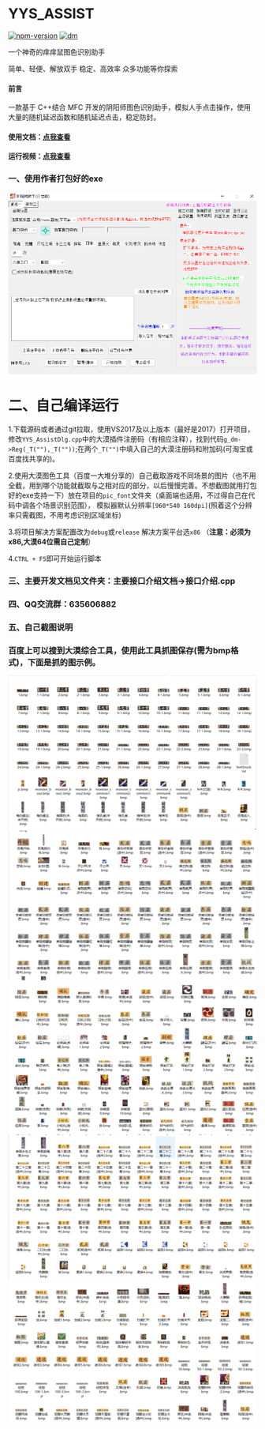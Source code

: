 # YYS_ASSIST

[![npm-version](https://img.shields.io/badge/YYS%20ASSIST-1.7.5-green)](https://github.com/RicardaY/yys/)
[![dm](https://shields.io/npm/dm/kivibot-plugin-keyword?style=flat-square)](https://github.com/RicardaY/yys/)

一个神奇的痒痒鼠图色识别助手

简单、轻便、解放双手
稳定、高效率
众多功能等你探索
#### 前言
一款基于 C++结合 MFC 开发的阴阳师图色识别助手，模拟人手点击操作，使用大量的随机延迟函数和随机延迟点击，稳定防封。
#### 使用文档：[点我查看](http://doc.sakurabot.com/)
#### 运行视频：[点我查看](http://www.sakurayys.cn/)
### 一、使用作者打包好的exe
![示例1](imgs/index.png)

# 二、自己编译运行
1.下载源码或者通过git拉取，使用VS2017及以上版本（最好是2017）打开项目，修改`YYS_AssistDlg.cpp`中的大漠插件注册码（有相应注释），找到代码`g_dm->Reg(_T(""),_T(""))`;在两个`_T("")`中填入自己的大漠注册码和附加码(可淘宝或百度找共享的)。

2.使用大漠图色工具（百度一大堆分享的）自己截取游戏不同场景的图片（也不用全截，用到哪个功能就截取与之相对应的部分，以后慢慢完善。不想截图就用打包好的exe支持一下）放在项目的`pic_font`文件夹（桌面端也适用，不过得自己在代码中调各个场景识别范围），
模拟器默认分辨率`[960*540 160dpi]`(照着这个分辨率只需截图，不用考虑识别区域坐标)

3.将项目解决方案配置改为`debug`或`release` 解决方案平台选`x86`  （**注意：必须为x86,大漠64位需自己定制**）

4.`CTRL + F5`即可开始运行脚本

### 三、主要开发文档见文件夹：主要接口介绍文档->接口介绍.cpp
### 四、QQ交流群：635606882
### 五、自己截图说明
### 百度上可以搜到大漠综合工具，使用此工具抓图保存(需为bmp格式)，下面是抓的图示例。
![示例1](imgs/截图示例1.png)
![示例2](imgs/截图示例2.png)
![示例3](imgs/截图示例3.png)
![示例4](imgs/截图示例4.png)
![示例5](imgs/截图示例5.png)

